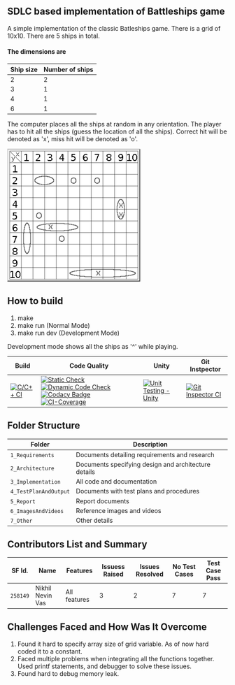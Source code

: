 ## SDLC based implementation of Battleships game

A simple implementation of the classic Batleships game. There is a grid of 10x10. There are 5 ships in total.
#### The dimensions are
Ship size  |Number of ships 
-----------|---------------
2          |2           
3          |1           
4          |1           
6          |1           

The computer places all the ships at random in any orientation. The player has to hit all the ships (guess the location of all the ships). Correct hit will be denoted as 'x', miss hit will be denoted as 'o'.

   ![Battleships](https://github.com/nikhilvas123/battleships-in-c/blob/main/1_Requirements/battleships.png?w=500&h=500&q=100)

## How to build
1. make
2. make run (Normal Mode)
3. make run dev (Development Mode)

Development mode shows all the ships as '^' while playing.

Build | Code Quality | Unity | Git Instpector 
|-----|--------------|-------|----------------
[![C/C++ CI](https://github.com/nikhilvas123/battleships-in-c/actions/workflows/c-cpp.yml/badge.svg)](https://github.com/nikhilvas123/battleships-in-c/actions/workflows/c-cpp.yml)|[![Static Check](https://github.com/nikhilvas123/battleships-in-c/actions/workflows/arc-cppcheck.yml/badge.svg)](https://github.com/nikhilvas123/battleships-in-c/actions/workflows/arc-cppcheck.yml) [![Dynamic Code Check](https://github.com/nikhilvas123/battleships-in-c/actions/workflows/dynamic-code-check.yml/badge.svg)](https://github.com/nikhilvas123/battleships-in-c/actions/workflows/dynamic-code-check.yml) [![Codacy Badge](https://app.codacy.com/project/badge/Grade/40bc107218b441f5b104fe14d08c92b5)](https://www.codacy.com/gh/nikhilvas123/battleships-in-c/dashboard?utm_source=github.com&amp;utm_medium=referral&amp;utm_content=nikhilvas123/battleships-in-c&amp;utm_campaign=Badge_Grade) [![CI-Coverage](https://github.com/nikhilvas123/battleships-in-c/actions/workflows/ci-coverage.yml/badge.svg)](https://github.com/nikhilvas123/battleships-in-c/actions/workflows/ci-coverage.yml) | [![Unit Testing - Unity](https://github.com/nikhilvas123/battleships-in-c/actions/workflows/unit-testing.yml/badge.svg)](https://github.com/nikhilvas123/battleships-in-c/actions/workflows/unit-testing.yml) | [![Git Inspector CI](https://github.com/nikhilvas123/battleships-in-c/actions/workflows/arc-gitinspector.yml/badge.svg)](https://github.com/nikhilvas123/battleships-in-c/actions/workflows/arc-gitinspector.yml) | 

## Folder Structure
Folder               | Description
---------------------| -----------------------------------------
`1_Requirements`     | Documents detailing requirements and research
`2_Architecture`     | Documents specifying design and architecture details
`3_Implementation`   | All code and documentation
`4_TestPlanAndOutput`| Documents with test plans and procedures
`5_Report`           | Report documents
`6_ImagesAndVideos`  | Reference images and videos
`7_Other`            | Other details

## Contributors List and Summary

SF Id. |  Name   |    Features    | Issuess Raised |Issues Resolved|No Test Cases|Test Case Pass
-------|---------|----------------|----------------|---------------|-------------|--------------
`258149` | Nikhil Nevin Vas  | All features   | 3    | 2   |7   |7     
   

## Challenges Faced and How Was It Overcome

1. Found it hard to specify array size of grid variable. As of now hard coded it to a constant.
2. Faced multiple problems when integrating all the functions together. Used printf statements, and debugger to solve these issues.
3. Found hard to debug memory leak.